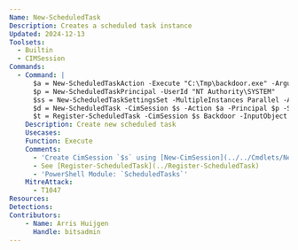```yaml
---
Name: New-ScheduledTask
Description: Creates a scheduled task instance
Updated: 2024-12-13
Toolsets:
  - Builtin
  - CIMSession
Commands:
  - Command: |
      $a = New-ScheduledTaskAction -Execute "C:\Tmp\backdoor.exe" -Argument '-background'
      $p = New-ScheduledTaskPrincipal -UserId "NT Authority\SYSTEM"
      $ss = New-ScheduledTaskSettingsSet -MultipleInstances Parallel -AllowStartIfOnBatteries -Compatibility Win8
      $d = New-ScheduledTask -CimSession $s -Action $a -Principal $p -Settings $ss
      $t = Register-ScheduledTask -CimSession $s Backdoor -InputObject $d
    Description: Create new scheduled task
    Usecases:
    Function: Execute
    Comments:
      - 'Create CimSession `$s` using [New-CimSession](../../Cmdlets/New-CimSession/)'
      - See [Register-ScheduledTask](../Register-ScheduledTask)
      - 'PowerShell Module: `ScheduledTasks`'
    MitreAttack:
      - T1047
Resources:
Detections:
Contributors:
    - Name: Arris Huijgen
      Handle: bitsadmin
---
```

